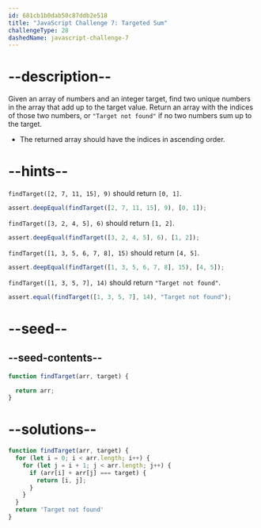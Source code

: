 ```yaml
---
id: 681cb1b0dab50c87ddb2e518
title: "JavaScript Challenge 7: Targeted Sum"
challengeType: 28
dashedName: javascript-challenge-7
---
```


# --description--

Given an array of numbers and an integer target, find two unique numbers in the array that add up to the target value. Return an array with the indices of those two numbers, or `"Target not found"` if no two numbers sum up to the target.

- The returned array should have the indices in ascending order.

# --hints--

`findTarget([2, 7, 11, 15], 9)` should return `[0, 1]`.

```js
assert.deepEqual(findTarget([2, 7, 11, 15], 9), [0, 1]);
```

`findTarget([3, 2, 4, 5], 6)` should return `[1, 2]`.

```js
assert.deepEqual(findTarget([3, 2, 4, 5], 6), [1, 2]);
```

`findTarget([1, 3, 5, 6, 7, 8], 15)` should return `[4, 5]`.

```js
assert.deepEqual(findTarget([1, 3, 5, 6, 7, 8], 15), [4, 5]);
```

`findTarget([1, 3, 5, 7], 14)` should return `"Target not found"`.

```js
assert.equal(findTarget([1, 3, 5, 7], 14), "Target not found");
```

# --seed--

## --seed-contents--

```js
function findTarget(arr, target) {

  return arr;
}
```

# --solutions--

```js
function findTarget(arr, target) {
  for (let i = 0; i < arr.length; i++) {
    for (let j = i + 1; j < arr.length; j++) {
      if (arr[i] + arr[j] === target) {
        return [i, j];
      }
    }
  }
  return 'Target not found'
}
```
